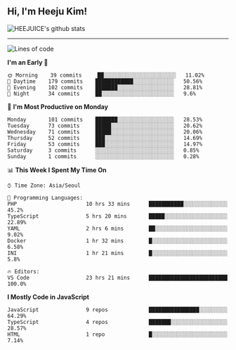 ## Hi, I'm Heeju Kim!

![HEEJUICE's github stats](https://github-readme-stats.vercel.app/api?username=HEEJUICE&show_icons=true)

---
<!--START_SECTION:waka-->
![Lines of code](https://img.shields.io/badge/From%20Hello%20World%20I%27ve%20Written-9.5%20million%20lines%20of%20code-blue)

**I'm an Early 🐤** 

```text
🌞 Morning    39 commits     ██░░░░░░░░░░░░░░░░░░░░░░░   11.02% 
🌆 Daytime    179 commits    ████████████░░░░░░░░░░░░░   50.56% 
🌃 Evening    102 commits    ███████░░░░░░░░░░░░░░░░░░   28.81% 
🌙 Night      34 commits     ██░░░░░░░░░░░░░░░░░░░░░░░   9.6%

```
📅 **I'm Most Productive on Monday** 

```text
Monday       101 commits    ███████░░░░░░░░░░░░░░░░░░   28.53% 
Tuesday      73 commits     █████░░░░░░░░░░░░░░░░░░░░   20.62% 
Wednesday    71 commits     █████░░░░░░░░░░░░░░░░░░░░   20.06% 
Thursday     52 commits     ███░░░░░░░░░░░░░░░░░░░░░░   14.69% 
Friday       53 commits     ███░░░░░░░░░░░░░░░░░░░░░░   14.97% 
Saturday     3 commits      ░░░░░░░░░░░░░░░░░░░░░░░░░   0.85% 
Sunday       1 commits      ░░░░░░░░░░░░░░░░░░░░░░░░░   0.28%

```


📊 **This Week I Spent My Time On** 

```text
⌚︎ Time Zone: Asia/Seoul

💬 Programming Languages: 
PHP                      10 hrs 33 mins      ███████████░░░░░░░░░░░░░░   45.2% 
TypeScript               5 hrs 20 mins       █████░░░░░░░░░░░░░░░░░░░░   22.89% 
YAML                     2 hrs 6 mins        ██░░░░░░░░░░░░░░░░░░░░░░░   9.02% 
Docker                   1 hr 32 mins        █░░░░░░░░░░░░░░░░░░░░░░░░   6.58% 
INI                      1 hr 21 mins        █░░░░░░░░░░░░░░░░░░░░░░░░   5.8%

🔥 Editors: 
VS Code                  23 hrs 21 mins      █████████████████████████   100.0%

```

**I Mostly Code in JavaScript** 

```text
JavaScript               9 repos             ████████████████░░░░░░░░░   64.29% 
TypeScript               4 repos             ███████░░░░░░░░░░░░░░░░░░   28.57% 
HTML                     1 repo              █░░░░░░░░░░░░░░░░░░░░░░░░   7.14%

```



<!--END_SECTION:waka-->
